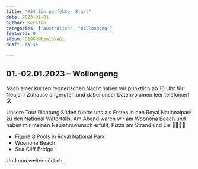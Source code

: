 ```yaml
---
title: "#34 Ein perfekter Start"
date: 2023-01-01
author: Kerstin
categories: ["Australien", "Wollongong"]
featured: 0
album: B19GRMtznIpXeGi
draft: false

---
```


## 01.-02.01.2023  – Wollongong

Nach einer kurzen regnerischen Nacht haben wir pünktlich ab 10 Uhr für Neujahr Zuhause angerufen und dabei unser Datenvolumen leer telefoniert 😜

Unsere Tour Richtung Süden führte uns als Erstes in den Royal Nationalpark zu den National Waterfalls. Am Abend waren wir am Woonona Beach und haben mir meinen Neujahrswunsch erfüllt, Pizza am Strand und Eis 🍕🌊🍦😍

* Figure 8 Pools in Royal National Park
* Woonona Beach
* Sea Cliff Bridge

Und nun weiter südlich.